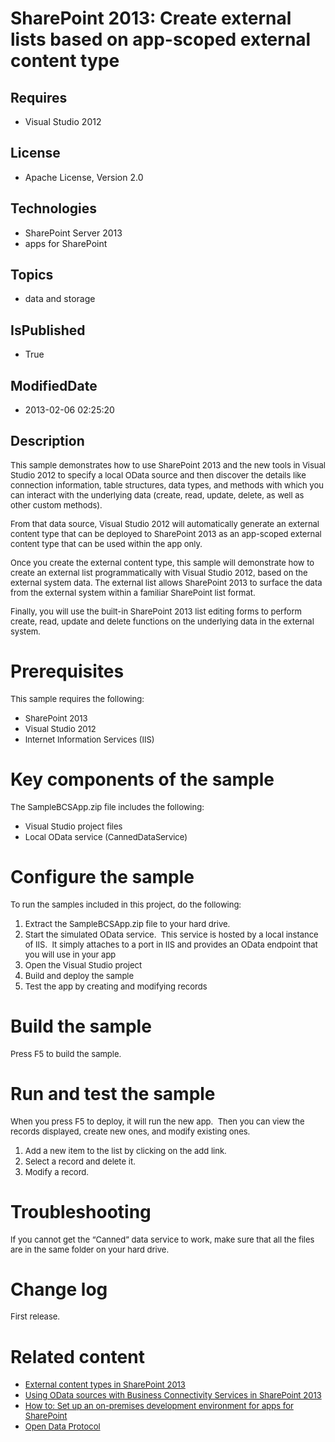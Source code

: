# SharePoint 2013: Create external lists based on app-scoped external content type
## Requires
* Visual Studio 2012
## License
* Apache License, Version 2.0
## Technologies
* SharePoint Server 2013
* apps for SharePoint
## Topics
* data and storage
## IsPublished
* True
## ModifiedDate
* 2013-02-06 02:25:20
## Description

<p><span style="font-size:small">This sample demonstrates how to use SharePoint 2013 and the new tools in Visual Studio 2012 to specify a local OData source and then discover the details like connection information, table structures, data types, and methods
 with which you can interact with the underlying data (create, read, update, delete, as well as other custom methods).</span></p>
<p><span style="font-size:small">From that data source, Visual Studio 2012 will automatically generate an external content type that can be deployed to SharePoint 2013 as an app-scoped external content type that can be used within the app only.</span></p>
<p><span style="font-size:small">Once you create the external content type, this sample will demonstrate how to create an external list programmatically with Visual Studio 2012, based on the external system data. The external list allows SharePoint 2013 to
 surface the data from the external system within a familiar SharePoint list format.</span></p>
<p><span style="font-size:small">Finally, you will use the built-in SharePoint 2013 list editing forms to perform create, read, update and delete functions on the underlying data in the external system.</span></p>
<h1>Prerequisites</h1>
<p><span style="font-size:small">This sample requires the following:</span></p>
<ul>
<li><span style="font-size:small">SharePoint 2013</span> </li><li><span style="font-size:small">Visual Studio 2012</span> </li><li><span style="font-size:small">Internet Information Services (IIS)</span> </li></ul>
<h1>Key components of the sample</h1>
<p><span style="font-size:small">The SampleBCSApp.zip file includes the following:</span></p>
<ul>
<li><span style="font-size:small">Visual Studio project files</span> </li><li><span style="font-size:small">Local OData service (CannedDataService)</span> </li></ul>
<h1>Configure the sample</h1>
<p><span style="font-size:small">To run the samples included in this project, do the following:</span></p>
<ol>
<li><span style="font-size:small">Extract the SampleBCSApp.zip file to your hard drive.</span>
</li><li><span style="font-size:small">Start the simulated OData service.&nbsp; This service is hosted by a local instance of IIS.&nbsp; It simply attaches to a port in IIS and provides an OData endpoint that you will use in your app</span>
</li><li><span style="font-size:small">Open the Visual Studio project</span> </li><li><span style="font-size:small">Build and deploy the sample</span> </li><li><span style="font-size:small">Test the app by creating and modifying records</span><span style="font-size:small">&nbsp;</span>
</li></ol>
<h1>Build the sample</h1>
<p><span style="font-size:small">Press F5 to build the sample.</span></p>
<h1>Run and test the sample</h1>
<p><span style="font-size:small">When you press F5 to deploy, it will run the new app.&nbsp; Then you can view the records displayed, create new ones, and modify existing ones.</span></p>
<ol>
<li><span style="font-size:small">Add a new item to the list by clicking on the add link.</span>
</li><li><span style="font-size:small">Select a record and delete it.</span> </li><li><span style="font-size:small">Modify a record.</span> </li></ol>
<h1>Troubleshooting</h1>
<p><span style="font-size:small">If you cannot get the &ldquo;Canned&rdquo; data service to work, make sure that all the files are in the same folder on your hard drive.</span></p>
<h1>Change log</h1>
<p><span style="font-size:small">First release.</span></p>
<h1>Related content</h1>
<ul>
<li><span style="font-size:small"><a href="http://msdn.microsoft.com/en-us/library/11d7adb5-5388-4517-ae03-beb7be1c6981" target="_blank">External content types in SharePoint 2013</a></span>
</li><li><span style="font-size:small"><a href="http://msdn.microsoft.com/en-us/library/7a87e5bf-4428-4055-b113-7665a93e7326" target="_blank">Using OData sources with Business Connectivity Services in SharePoint 2013</a></span>
</li><li><span style="font-size:small"><a href="http://msdn.microsoft.com/en-us/library/b0878c12-27c9-4eea-ae3b-7e79e5a8838d" target="_blank">How to: Set&nbsp;up an on-premises development environment for apps for SharePoint</a></span>
</li><li><span style="font-size:small"><a href="http://www.odata.org" target="_blank">Open Data Protocol</a></span>
</li></ul>
